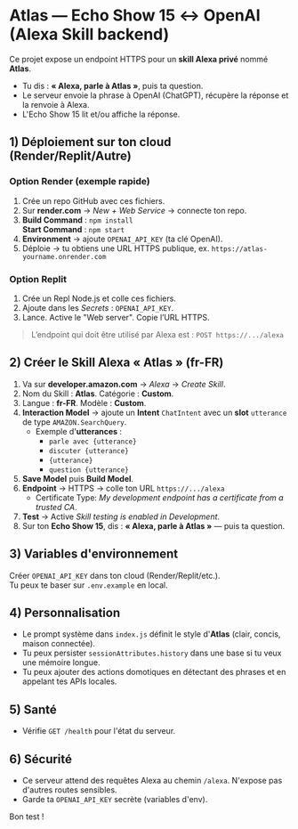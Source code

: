 # Atlas — Echo Show 15 ↔ OpenAI (Alexa Skill backend)

Ce projet expose un endpoint HTTPS pour un **skill Alexa privé** nommé **Atlas**.
- Tu dis : **« Alexa, parle à Atlas »**, puis ta question.
- Le serveur envoie la phrase à OpenAI (ChatGPT), récupère la réponse et la renvoie à Alexa.
- L'Echo Show 15 lit et/ou affiche la réponse.

## 1) Déploiement sur ton cloud (Render/Replit/Autre)

### Option Render (exemple rapide)
1. Crée un repo GitHub avec ces fichiers.
2. Sur **render.com** → *New + Web Service* → connecte ton repo.
3. **Build Command** : `npm install`  
   **Start Command** : `npm start`
4. **Environment** → ajoute `OPENAI_API_KEY` (ta clé OpenAI).
5. Déploie → tu obtiens une URL HTTPS publique, ex. `https://atlas-yourname.onrender.com`

### Option Replit
1. Crée un Repl Node.js et colle ces fichiers.
2. Ajoute dans les *Secrets* : `OPENAI_API_KEY`.
3. Lance. Active le "Web server". Copie l’URL HTTPS.

> L’endpoint qui doit être utilisé par Alexa est : `POST https://.../alexa`

## 2) Créer le Skill Alexa « Atlas » (fr-FR)

1. Va sur **developer.amazon.com** → *Alexa* → *Create Skill*.
2. Nom du Skill : **Atlas**. Catégorie : **Custom**.
3. Langue : **fr-FR**. Modèle : **Custom**.
4. **Interaction Model** → ajoute un **Intent** `ChatIntent` avec un **slot** `utterance` de type `AMAZON.SearchQuery`.
   - Exemple d'**utterances** :
     - `parle avec {utterance}`
     - `discuter {utterance}`
     - `{utterance}`
     - `question {utterance}`
5. **Save Model** puis **Build Model**.
6. **Endpoint** → HTTPS -> colle ton URL `https://.../alexa`
   - Certificate Type: *My development endpoint has a certificate from a trusted CA*.
7. **Test** → Active *Skill testing is enabled in Development*.
8. Sur ton **Echo Show 15**, dis : **« Alexa, parle à Atlas »** — puis ta question.

## 3) Variables d'environnement
Créer `OPENAI_API_KEY` dans ton cloud (Render/Replit/etc.).  
Tu peux te baser sur `.env.example` en local.

## 4) Personnalisation
- Le prompt système dans `index.js` définit le style d'**Atlas** (clair, concis, maison connectée).
- Tu peux persister `sessionAttributes.history` dans une base si tu veux une mémoire longue.
- Tu peux ajouter des actions domotiques en détectant des phrases et en appelant tes APIs locales.

## 5) Santé
- Vérifie `GET /health` pour l'état du serveur.

## 6) Sécurité
- Ce serveur attend des requêtes Alexa au chemin `/alexa`. N'expose pas d'autres routes sensibles.
- Garde ta `OPENAI_API_KEY` secrète (variables d'env).

Bon test !